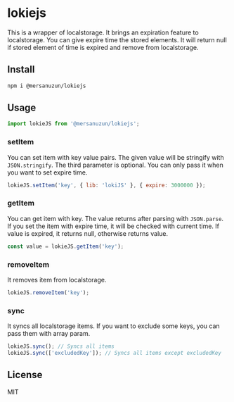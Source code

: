# lokiejs
This is a wrapper of localstorage. It brings an expiration feature to localstorage. You can give expire time the stored elements.
It will return null if stored element of time is expired and remove from localstorage.

## Install
```sh
npm i @mersanuzun/lokiejs
```

## Usage
```javascript
import lokieJS from '@mersanuzun/lokiejs';
```

### setItem
You can set item with key value pairs. The given value will be stringify with `JSON.stringify`. The third parameter is optional. You can only pass it when you want to set expire time.
```javascript
lokieJS.setItem('key', { lib: 'lokiJS' }, { expire: 3000000 });
```

### getItem
You can get item with key. The value returns after parsing with `JSON.parse`. If you set the item with expire time, it will be checked with current time. If value is expired, it returns null, otherwise returns value.
```javascript
const value = lokieJS.getItem('key');
```

### removeItem
It removes item from localstorage.
```javascript
lokieJS.removeItem('key');
```

### sync
It syncs all localstorage items. If you want to exclude some keys, you can pass them with array param.

```javascript
lokieJS.sync(); // Syncs all items
lokieJS.sync(['excludedKey']); // Syncs all items except excludedKey
```

## License
MIT
